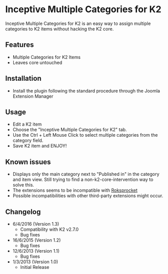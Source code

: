 # Inceptive Multiple Categories for K2
Inceptive Multiple Categories for K2 is an easy way to assign multiple categories to K2 items without hacking the K2 core.

## Features

*   Multiple Categories for K2 Items
*   Leaves core untouched

## Installation

*   Install the plugin following the standard procedure through the Joomla Extension Manager

## Usage

*   Edit a K2 item
*   Choose the "Inceptive Multiple Categories for K2" tab.
*   Use the Ctrl + Left Mouse Click to select multiple categories from the category field.
*   Save K2 item and ENJOY!

## Known issues

*   Displays only the main category next to "Published in" in the category and item view. Still trying to find a non-k2-core-intervention way to solve this.
*   The extensions seems to be incompatible with [Roksprocket](http://extensions.joomla.org/extensions/news-display/articles-display/articles-showcase/21232)
*   Possible incompatibilities with other third-party extensions might occur.

## Changelog

*   6/4/2016 (Version 1.3)
    *   Compatibility with K2 v2.7.0
    *   Bug fixes
*   16/6/2015 (Version 1.2)
    *   Bug fixes
*   12/6/2013 (Version 1.1)
    *   Bug fixes
*   1/3/2013 (Version 1.0)
    *   Initial Release
